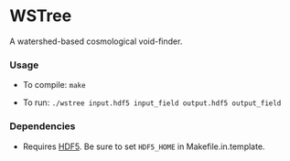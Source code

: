 # WSTree

A watershed-based cosmological void-finder.

### Usage

- To compile: `make`

- To run: `./wstree input.hdf5 input_field output.hdf5 output_field`

### Dependencies

- Requires [HDF5](http://www.hdfgroup.org/HDF5/). Be sure to set `HDF5_HOME` in Makefile.in.template.
